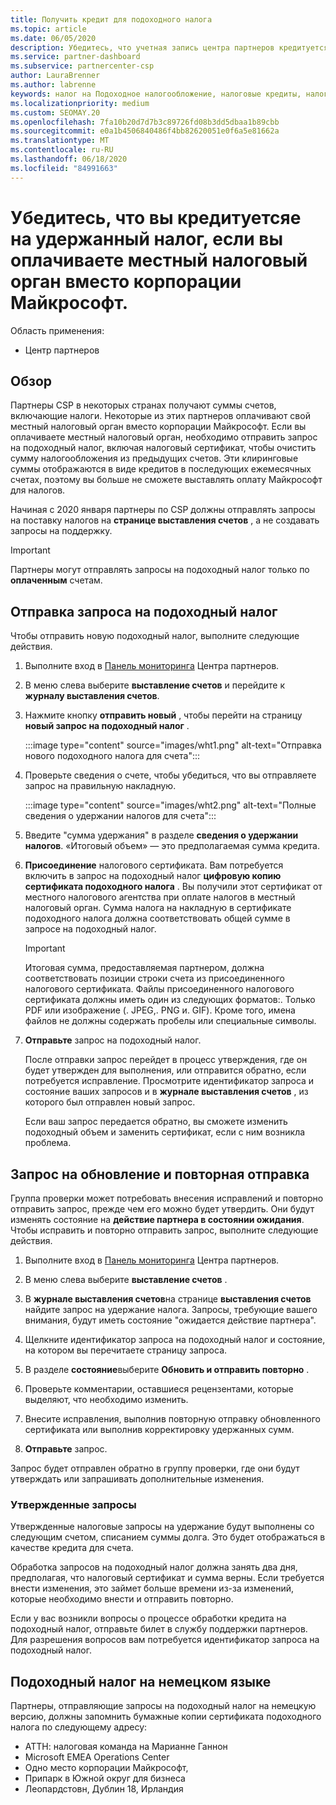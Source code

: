 ```yaml
---
title: Получить кредит для подоходного налога
ms.topic: article
ms.date: 06/05/2020
description: Убедитесь, что учетная запись центра партнеров кредитуется для подоходного налога, создав запрос на подоходный налог в центре партнеров.
ms.service: partner-dashboard
ms.subservice: partnercenter-csp
author: LauraBrenner
ms.author: labrenne
keywords: налог на Подоходное налогообложение, налоговые кредиты, налоговый кредит для Германии, налоговые сертификаты
ms.localizationpriority: medium
ms.custom: SEOMAY.20
ms.openlocfilehash: 7fa10b20d7d7b3c89726fd08b3dd5dbaa1b89cbb
ms.sourcegitcommit: e0a1b4506840486f4bb82620051e0f6a5e81662a
ms.translationtype: MT
ms.contentlocale: ru-RU
ms.lasthandoff: 06/18/2020
ms.locfileid: "84991663"
---
```

# <a name="make-sure-you-are-credited-for-withholding-tax-if-you-pay-a-local-tax-authority-instead-of-microsoft"></a>Убедитесь, что вы кредитуетсяе на удержанный налог, если вы оплачиваете местный налоговый орган вместо корпорации Майкрософт.

Область применения:

- Центр партнеров

## <a name="overview"></a>Обзор

Партнеры CSP в некоторых странах получают суммы счетов, включающие налоги. Некоторые из этих партнеров оплачивают свой местный налоговый орган вместо корпорации Майкрософт. Если вы оплачиваете местный налоговый орган, необходимо отправить запрос на подоходный налог, включая налоговый сертификат, чтобы очистить сумму налогообложения из предыдущих счетов. Эти клиринговые суммы отображаются в виде кредитов в последующих ежемесячных счетах, поэтому вы больше не сможете выставлять оплату Майкрософт для налогов.

Начиная с 2020 января партнеры по CSP должны отправлять запросы на поставку налогов на **странице выставления счетов** , а не создавать запросы на поддержку.

> [!IMPORTANT]
> Партнеры могут отправлять запросы на подоходный налог только по **оплаченным** счетам.

## <a name="submit-a-tax-withholding-request"></a>Отправка запроса на подоходный налог

Чтобы отправить новую подоходный налог, выполните следующие действия.

1. Выполните вход в [Панель мониторинга](https://partner.microsoft.com/dashboard/home) Центра партнеров.

2. В меню слева выберите **выставление счетов** и перейдите к **журналу выставления счетов**.

3. Нажмите кнопку **отправить новый** , чтобы перейти на страницу **новый запрос на подоходный налог** .

   :::image type="content" source="images/wht1.png" alt-text="Отправка нового подоходного налога для счета":::

4. Проверьте сведения о счете, чтобы убедиться, что вы отправляете запрос на правильную накладную.

   :::image type="content" source="images/wht2.png" alt-text="Полные сведения о удержании налогов для счета":::

5. Введите "сумма удержания" в разделе **сведения о удержании налогов**. «Итоговый объем» — это предполагаемая сумма кредита.

6. **Присоединение** налогового сертификата. Вам потребуется включить в запрос на подоходный налог **цифровую копию** **сертификата подоходного налога** . Вы получили этот сертификат от местного налогового агентства при оплате налогов в местный налоговый орган. Сумма налога на накладную в сертификате подоходного налога должна соответствовать общей сумме в запросе на подоходный налог.

   > [!IMPORTANT]
   > Итоговая сумма, предоставляемая партнером, должна соответствовать позиции строки счета из присоединенного налогового сертификата. Файлы присоединенного налогового сертификата должны иметь один из следующих форматов:. Только PDF или изображение (. JPEG,. PNG и. GIF). Кроме того, имена файлов не должны содержать пробелы или специальные символы.

7. **Отправьте** запрос на подоходный налог.

   После отправки запрос перейдет в процесс утверждения, где он будет утвержден для выполнения, или отправится обратно, если потребуется исправление. Просмотрите идентификатор запроса и состояние ваших запросов и в **журнале выставления счетов** , из которого был отправлен новый запрос.

   Если ваш запрос передается обратно, вы сможете изменить подоходный объем и заменить сертификат, если с ним возникла проблема.

## <a name="update-request-and-resubmit"></a>Запрос на обновление и повторная отправка

Группа проверки может потребовать внесения исправлений и повторно отправить запрос, прежде чем его можно будет утвердить. Они будут изменять состояние на **действие партнера в состоянии ожидания**. Чтобы исправить и повторно отправить запрос, выполните следующие действия.

1. Выполните вход в [Панель мониторинга](https://partner.microsoft.com/dashboard/home) Центра партнеров.

2. В меню слева выберите **выставление счетов** .

3. В **журнале выставления счетов**на странице **выставления счетов** найдите запрос на удержание налога. Запросы, требующие вашего внимания, будут иметь состояние "ожидается действие партнера".

4. Щелкните идентификатор запроса на подоходный налог и состояние, на котором вы перечитаете страницу запроса.

5. В разделе **состояние**выберите **Обновить и отправить повторно** .

6. Проверьте комментарии, оставшиеся рецензентами, которые выделяют, что необходимо изменить.

7. Внесите исправления, выполнив повторную отправку обновленного сертификата или выполнив корректировку удержанных сумм.

8. **Отправьте** запрос.

Запрос будет отправлен обратно в группу проверки, где они будут утверждать или запрашивать дополнительные изменения.

### <a name="approved-requests"></a>Утвержденные запросы

Утвержденные налоговые запросы на удержание будут выполнены со следующим счетом, списанием суммы долга. Это будет отображаться в качестве кредита для счета.

Обработка запросов на подоходный налог должна занять два дня, предполагая, что налоговый сертификат и сумма верны. Если требуется внести изменения, это займет больше времени из-за изменений, которые необходимо внести и отправить повторно.

Если у вас возникли вопросы о процессе обработки кредита на подоходный налог, отправьте билет в службу поддержки партнеров. Для разрешения вопросов вам потребуется идентификатор запроса на подоходный налог.

## <a name="german-tax-withholding"></a>Подоходный налог на немецком языке

Партнеры, отправляющие запросы на подоходный налог на немецкую версию, должны запомнить бумажные копии сертификата подоходного налога по следующему адресу:

- АТТН: налоговая команда на Марианне Ганнон
- Microsoft EMEA Operations Center
- Одно место корпорации Майкрософт,
- Припарк в Южной округ для бизнеса
- Леопардстовн, Дублин 18, Ирландия

